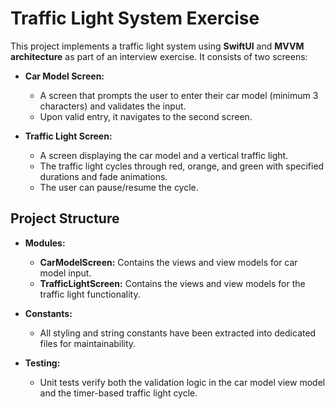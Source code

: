 # Traffic Light System Exercise

This project implements a traffic light system using **SwiftUI** and **MVVM architecture** as part of an interview exercise. It consists of two screens:

- **Car Model Screen:**
  - A screen that prompts the user to enter their car model (minimum 3 characters) and validates the input.
  - Upon valid entry, it navigates to the second screen.
  
- **Traffic Light Screen:**
  - A screen displaying the car model and a vertical traffic light.
  - The traffic light cycles through red, orange, and green with specified durations and fade animations.
  - The user can pause/resume the cycle.

## Project Structure

- **Modules:**
  - **CarModelScreen:** Contains the views and view models for car model input.
  - **TrafficLightScreen:** Contains the views and view models for the traffic light functionality.
  
- **Constants:**
  - All styling and string constants have been extracted into dedicated files for maintainability.
  
- **Testing:**
  - Unit tests verify both the validation logic in the car model view model and the timer-based traffic light cycle.
